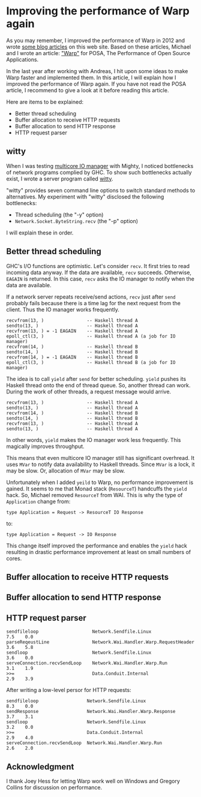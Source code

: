 # Improving the performance of Warp again

As you may remember, I improved the performance of Warp in 2012 and wrote [some blog articles](http://www.yesodweb.com/blog/2012/09/improving-warp) on this web site. Based on these articles, Michael and I wrote an article: ["Warp"](http://aosabook.org/en/posa/warp.html) for POSA, The Performance of Open Source Applications.

In the last year after working with Andreas, I hit upon some ideas to make Warp faster and implemented them. In this article, I will explain how I improved the performance of Warp again. If you have not read the POSA article, I recommend to give a look at it before reading this article.

Here are items to be explained:

- Better thread scheduling
- Buffer allocation to receive HTTP requests
- Buffer allocation to send HTTP response
- HTTP request parser

## witty

When I was testing [multicore IO manager](http://haskell.cs.yale.edu/wp-content/uploads/2013/08/hask035-voellmy.pdf) with Mighty, I noticed bottlenecks of network programs complied by GHC. To show such bottlenecks actually exist, I wrote a server program called [witty](https://github.com/kazu-yamamoto/witty).

"witty" provides seven command line options to switch standard methods to alternatives. My experiment with "witty" disclosed the following bottlenecks:

- Thread scheduling (the "-y" option)
- `Network.Socket.ByteString.recv` (the "-p" option)

I will explain these in order.

## Better thread scheduling

GHC's I/O functions are optimistic. Let's consider `recv`.
It first tries to read incoming data anyway.
If the data are available, `recv` succeeds.
Otherwise, `EAGAIN` is returned.
In this case, `recv` asks the IO manager to notify when the data are available.

If a network server repeats receive/send actions,
`recv` just after `send` probably fails because
there is a time lag for the next request from the client.
Thus the IO manager works frequently.

    recvfrom(13, )                -- Haskell thread A
    sendto(13, )                  -- Haskell thread A
    recvfrom(13, ) = -1 EAGAIN    -- Haskell thread A
    epoll_ctl(3, )                -- Haskell thread A (a job for IO manager)
    recvfrom(14, )                -- Haskell thread B
    sendto(14, )                  -- Haskell thread B
    recvfrom(14, ) = -1 EAGAIN    -- Haskell thread B
    epoll_ctl(3, )                -- Haskell thread B (a job for IO manager)

The idea is to call `yield` after `send` for better scheduling.
`yield` pushes its Haskell thread onto the end of thread queue. So,
another thread can work. During the work of other threads, a request
message would arrive.

    recvfrom(13, )                -- Haskell thread A
    sendto(13, )                  -- Haskell thread A
    recvfrom(14, )                -- Haskell thread B
    sendto(14, )                  -- Haskell thread B
    recvfrom(13, )                -- Haskell thread A
    sendto(13, )                  -- Haskell thread A

In other words, `yield` makes the IO manager work less frequently.
This magically improves throughput.

This means that even multicore IO manager still has significant overhread.
It uses `MVar` to notify data availability to Haskell threads.
Since `MVar` is a lock, it may be slow.
Or, allocation of `MVar` may be slow.

Unfortunately when I added `yeild` to Warp, no performance improvement is gained. It seems to me that Monad stack (`ResourceT`) handcuffs the `yield` hack. So, Michael removed `ResourceT` from WAI. This is why the type of `Application` change from:

    type Application = Request -> ResourceT IO Response

to:

    type Application = Request -> IO Response

This change itself improved the performance and enables the `yield` hack resulting in drastic performance improvement at least on small numbers of cores.


## Buffer allocation to receive HTTP requests


## Buffer allocation to send HTTP response


## HTTP request parser

    sendfileloop                    Network.Sendfile.Linux                    7.5    0.0
    parseReqeustLine                Network.Wai.Handler.Warp.RequestHeader    3.6    5.8
    sendloop                        Network.Sendfile.Linux                    3.6    0.0
    serveConnection.recvSendLoop    Network.Wai.Handler.Warp.Run              3.1    1.9
    >>=                             Data.Conduit.Internal                     2.9    3.9

After writing a low-level persor for HTTP requests:

    sendfileloop                  Network.Sendfile.Linux                    8.3    0.0
    sendResponse                  Network.Wai.Handler.Warp.Response         3.7    3.1
    sendloop                      Network.Sendfile.Linux                    3.2    0.0
    >>=                           Data.Conduit.Internal                     2.9    4.0
    serveConnection.recvSendLoop  Network.Wai.Handler.Warp.Run              2.6    2.0

## Acknowledgment

I thank Joey Hess for letting Warp work well on Windows and
Gregory Collins for discussion on performance.

